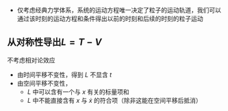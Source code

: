+ 仅考虑经典力学体系，系统的运动方程唯一决定了粒子的运动轨道，我们可以通过该时刻的运动方程和条件得出以前的时刻和后续的时刻的粒子运动

## 从对称性导出$L=T-V$

不考虑相对论效应

+ 由时间平移不变性，得到 $L$ 不显含 $t$
+ 由空间平移不变性， 
  + $L$ 中可以含有一个与 $x$ 有关的标量项和
  + $L$ 中不能直接含有 $x$ 与 $\dot x$ 的符合项（除非这能在空间平移后抵消）
